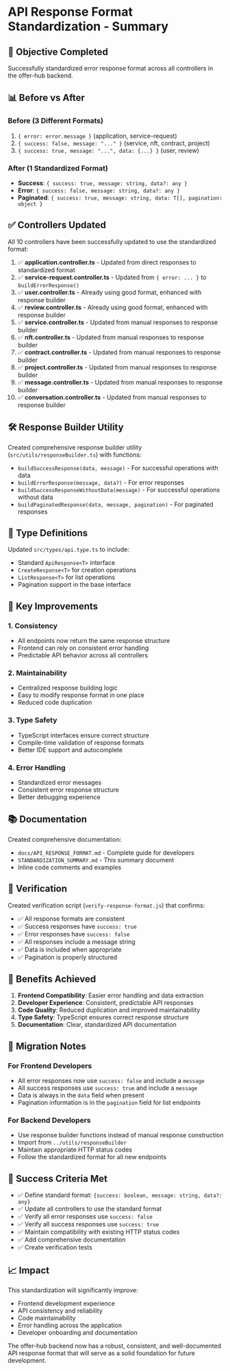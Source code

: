 # API Response Format Standardization - Summary

## 🎯 Objective Completed

Successfully standardized error response format across all controllers in the offer-hub backend.

## 📊 Before vs After

### Before (3 Different Formats)

1. `{ error: error.message }` (application, service-request)
2. `{ success: false, message: "..." }` (service, nft, contract, project)
3. `{ success: true, message: "...", data: {...} }` (user, review)

### After (1 Standardized Format)

- **Success**: `{ success: true, message: string, data?: any }`
- **Error**: `{ success: false, message: string, data?: any }`
- **Paginated**: `{ success: true, message: string, data: T[], pagination: object }`

## ✅ Controllers Updated

All 10 controllers have been successfully updated to use the standardized format:

1. ✅ **application.controller.ts** - Updated from direct responses to standardized format
2. ✅ **service-request.controller.ts** - Updated from `{ error: ... }` to `buildErrorResponse()`
3. ✅ **user.controller.ts** - Already using good format, enhanced with response builder
4. ✅ **review.controller.ts** - Already using good format, enhanced with response builder
5. ✅ **service.controller.ts** - Updated from manual responses to response builder
6. ✅ **nft.controller.ts** - Updated from manual responses to response builder
7. ✅ **contract.controller.ts** - Updated from manual responses to response builder
8. ✅ **project.controller.ts** - Updated from manual responses to response builder
9. ✅ **message.controller.ts** - Updated from manual responses to response builder
10. ✅ **conversation.controller.ts** - Updated from manual responses to response builder

## 🛠️ Response Builder Utility

Created comprehensive response builder utility (`src/utils/responseBuilder.ts`) with functions:

- `buildSuccessResponse(data, message)` - For successful operations with data
- `buildErrorResponse(message, data?)` - For error responses
- `buildSuccessResponseWithoutData(message)` - For successful operations without data
- `buildPaginatedResponse(data, message, pagination)` - For paginated responses

## 📝 Type Definitions

Updated `src/types/api.type.ts` to include:

- Standard `ApiResponse<T>` interface
- `CreateResponse<T>` for creation operations
- `ListResponse<T>` for list operations
- Pagination support in the base interface

## 🔧 Key Improvements

### 1. Consistency

- All endpoints now return the same response structure
- Frontend can rely on consistent error handling
- Predictable API behavior across all controllers

### 2. Maintainability

- Centralized response building logic
- Easy to modify response format in one place
- Reduced code duplication

### 3. Type Safety

- TypeScript interfaces ensure correct structure
- Compile-time validation of response formats
- Better IDE support and autocomplete

### 4. Error Handling

- Standardized error messages
- Consistent error response structure
- Better debugging experience

## 📚 Documentation

Created comprehensive documentation:

- `docs/API_RESPONSE_FORMAT.md` - Complete guide for developers
- `STANDARDIZATION_SUMMARY.md` - This summary document
- Inline code comments and examples

## 🧪 Verification

Created verification script (`verify-response-format.js`) that confirms:

- ✅ All response formats are consistent
- ✅ Success responses have `success: true`
- ✅ Error responses have `success: false`
- ✅ All responses include a message string
- ✅ Data is included when appropriate
- ✅ Pagination is properly structured

## 🚀 Benefits Achieved

1. **Frontend Compatibility**: Easier error handling and data extraction
2. **Developer Experience**: Consistent, predictable API responses
3. **Code Quality**: Reduced duplication and improved maintainability
4. **Type Safety**: TypeScript ensures correct response structure
5. **Documentation**: Clear, standardized API documentation

## 🔄 Migration Notes

### For Frontend Developers

- All error responses now use `success: false` and include a `message`
- All success responses use `success: true` and include a `message`
- Data is always in the `data` field when present
- Pagination information is in the `pagination` field for list endpoints

### For Backend Developers

- Use response builder functions instead of manual response construction
- Import from `../utils/responseBuilder`
- Maintain appropriate HTTP status codes
- Follow the standardized format for all new endpoints

## 🎉 Success Criteria Met

- ✅ Define standard format: `{success: boolean, message: string, data?: any}`
- ✅ Update all controllers to use the standard format
- ✅ Verify all error responses use `success: false`
- ✅ Verify all success responses use `success: true`
- ✅ Maintain compatibility with existing HTTP status codes
- ✅ Add comprehensive documentation
- ✅ Create verification tests

## 📈 Impact

This standardization will significantly improve:

- Frontend development experience
- API consistency and reliability
- Code maintainability
- Error handling across the application
- Developer onboarding and documentation

The offer-hub backend now has a robust, consistent, and well-documented API response format that will serve as a solid foundation for future development.
